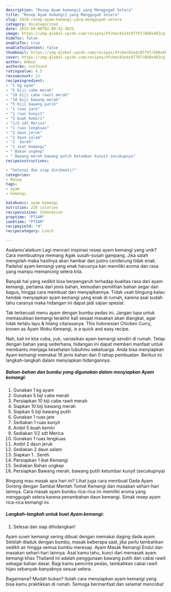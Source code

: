 ```yaml
---
description: "Resep Ayam kemangi{ yang Menggugah Selera"
title: "Resep Ayam kemangi{ yang Menggugah Selera"
slug: 1618-resep-ayam-kemangi-yang-menggugah-selera
category: Uncategorized
date: 2023-04-06T02:09:42.462Z
image: https://img-global.cpcdn.com/recipes/4fcbec81edc07797/680x482cq70/ayam-kemangi-foto-resep-utama.jpg
hideToc: false
enableToc: true
enableTocContent: false
thumbnail: https://img-global.cpcdn.com/recipes/4fcbec81edc07797/680x482cq70/ayam-kemangi-foto-resep-utama.jpg
cover: https://img-global.cpcdn.com/recipes/4fcbec81edc07797/680x482cq70/ayam-kemangi-foto-resep-utama.jpg
author: Admin
authorAv: notfound
ratingvalue: 4.5
reviewcount: 12
recipeingredient:
- "1 kg ayam"
- "5 biji cabe merah"
- "10 biji cabe rawit merah"
- "10 biji bawang merah"
- "5 biji bawang putih"
- "1 ruas jare"
- "1 ruas kunyit"
- "5 buah kemiri"
- "1/2 sdt Merica"
- "1 ruas lengkuas"
- "2 daun jeruk"
- "2 daun salam"
- "1  Sereh"
- "1 ikat Kemangi"
- " Bahan ungkep"
- " Bawang merah bawang putih ketumbar kunyit secukupnya"
recipeinstructions:

- "Selesai dan siap dinikmati!"
categories:
- Resep
tags:
- ayam
- kemangi

katakunci: ayam kemangi 
nutrition: 220 calories
recipecuisine: Indonesian
preptime: "PT14M"
cooktime: "PT56M"
recipeyield: "4"
recipecategory: Lunch

---
```



Asalamu'alaikum Lagi mencari inspirasi resep ayam kemangi yang unik? Cara membuatnya memang Agak susah-susah gampang. Jika salah mengolah maka hasilnya akan hambar dan justru cenderung tidak enak. Padahal ayam kemangi yang enak harusnya kan memiliki aroma dan rasa yang mampu memancing selera kita.


Banyak hal yang sedikit bisa berpengaruh terhadap kualitas rasa dari ayam kemangi, pertama dari jenis bahan, kemudian pemilihan bahan segar dan bagus, hingga cara membuat dan menyajikannya. Tidak usah bingung kalau hendak menyiapkan ayam kemangi yang enak di rumah, karena asal sudah tahu caranya maka hidangan ini dapat jadi sajian spesial.

Tak terkecuali menu ayam dengan bumbu pedas ini. Jangan lupa untuk memasukkan kemangi terakhir kali sesaat masakan akan diangkat, agar tidak terlalu layu &amp; hilang citarasanya. This Indonesian Chicken Curry, known as Ayam Woku Kemangi, is a quick and easy recipe.


Nah, kali ini kita coba, yuk, variasikan ayam kemangi sendiri di rumah. Tetap dengan bahan yang sederhana, hidangan ini dapat memberi manfaat untuk membantu menjaga kesehatan tubuhmu sekeluarga. Anda bisa menyiapkan Ayam kemangi memakai 16 jenis bahan dan 0 tahap pembuatan. Berikut ini langkah-langkah dalam menyiapkan hidangannya.

<!--inarticleads1-->

##### Bahan-bahan dan bumbu yang digunakan dalam menyiapkan Ayam kemangi:

1. Gunakan 1 kg ayam
1. Gunakan 5 biji cabe merah
1. Persiapkan 10 biji cabe rawit merah
1. Siapkan 10 biji bawang merah
1. Siapkan 5 biji bawang putih
1. Gunakan 1 ruas jare
1. Sediakan 1 ruas kunyit
1. Ambil 5 buah kemiri
1. Sediakan 1/2 sdt Merica
1. Gunakan 1 ruas lengkuas
1. Ambil 2 daun jeruk
1. Sediakan 2 daun salam
1. Siapkan 1 . Sereh
1. Persiapkan 1 ikat Kemangi
1. Sediakan  Bahan ungkep
1. Persiapkan  Bawang merah, bawang putih ketumbar kunyit (secukupnya)


Bingung mau masak apa hari ini? Lihat juga cara membuat Dada Ayam Goreng dengan Sambal Mentah Tomat Kemangi dan masakan sehari-hari lainnya. Cara masak ayam bumbu rica-rica ini memiliki aroma yang menggugah selera karena penambahan daun kemangi. Simak resep ayam rica-rica kemangi ini. 

<!--inarticleads2-->

##### Langkah-langkah untuk buat Ayam kemangi:


1. Selesai dan siap dihidangkan!

Ayam suwir kemangi sering dibuat dengan memakai daging dada ayam. Setelah diaduk dengan bumbu, masak beberapa saat, jika perlu tambahkan sedikit air hingga semua bumbu meresap. Ayam Masak Kemangi Endul dan masakan sehari-hari lainnya. Asal kamu tahu, kunci dari memasak ayam kemangi khas Thailand ini adalah penggunaan bawang putih dan cabai rawit sebagai bahan dasar. Bagi kamu pencinta pedas, tambahkan cabai rawit hijau sebanyak-banyaknya sesuai selera. 

Bagaimana? Mudah bukan? Itulah cara menyiapkan ayam kemangi yang bisa kamu praktikkan di rumah. Semoga bermanfaat dan selamat mencoba!
